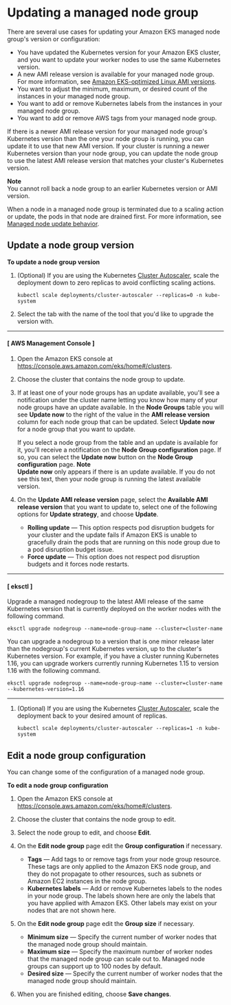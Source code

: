 # Updating a managed node group<a name="update-managed-node-group"></a>

There are several use cases for updating your Amazon EKS managed node group's version or configuration:
+ You have updated the Kubernetes version for your Amazon EKS cluster, and you want to update your worker nodes to use the same Kubernetes version\.
+ A new AMI release version is available for your managed node group\. For more information, see [Amazon EKS\-optimized Linux AMI versions](eks-linux-ami-versions.md)\.
+ You want to adjust the minimum, maximum, or desired count of the instances in your managed node group\.
+ You want to add or remove Kubernetes labels from the instances in your managed node group\.
+ You want to add or remove AWS tags from your managed node group\.

If there is a newer AMI release version for your managed node group's Kubernetes version than the one your node group is running, you can update it to use that new AMI version\. If your cluster is running a newer Kubernetes version than your node group, you can update the node group to use the latest AMI release version that matches your cluster's Kubernetes version\.

**Note**  
You cannot roll back a node group to an earlier Kubernetes version or AMI version\.

When a node in a managed node group is terminated due to a scaling action or update, the pods in that node are drained first\. For more information, see [Managed node update behavior](managed-node-update-behavior.md)\.

## Update a node group version<a name="mng-update"></a>

**To update a node group version**

1. \(Optional\) If you are using the Kubernetes [Cluster Autoscaler](https://github.com/kubernetes/autoscaler/tree/master/cluster-autoscaler), scale the deployment down to zero replicas to avoid conflicting scaling actions\.

   ```
   kubectl scale deployments/cluster-autoscaler --replicas=0 -n kube-system
   ```

1. Select the tab with the name of the tool that you'd like to upgrade the version with\.

------
#### [ AWS Management Console ]

   1. Open the Amazon EKS console at [https://console\.aws\.amazon\.com/eks/home\#/clusters](https://console.aws.amazon.com/eks/home#/clusters)\.

   1. Choose the cluster that contains the node group to update\.

   1. If at least one of your node groups has an update available, you'll see a notification under the cluster name letting you know how many of your node groups have an update available\. In the **Node Groups** table you will see **Update now** to the right of the value in the **AMI release version** column for each node group that can be updated\. Select **Update now** for a node group that you want to update\.

      If you select a node group from the table and an update is available for it, you'll receive a notification on the **Node Group configuration** page\. If so, you can select the **Update now** button on the **Node Group configuration** page\.
**Note**  
**Update now** only appears if there is an update available\. If you do not see this text, then your node group is running the latest available version\.

   1. On the **Update AMI release version** page, select the **Available AMI release version** that you want to update to, select one of the following options for **Update strategy**, and choose **Update**\.
      + **Rolling update** — This option respects pod disruption budgets for your cluster and the update fails if Amazon EKS is unable to gracefully drain the pods that are running on this node group due to a pod disruption budget issue\.
      + **Force update** — This option does not respect pod disruption budgets and it forces node restarts\.

------
#### [ eksctl ]

   Upgrade a managed nodegroup to the latest AMI release of the same Kubernetes version that is currently deployed on the worker nodes with the following command\.

   ```
   eksctl upgrade nodegroup --name=node-group-name --cluster=cluster-name
   ```

   You can upgrade a nodegroup to a version that is one minor release later than the nodegroup's current Kubernetes version, up to the cluster's Kubernetes version\. For example, if you have a cluster running Kubernetes 1\.16, you can upgrade workers currently running Kubernetes 1\.15 to version 1\.16 with the following command\.

   ```
   eksctl upgrade nodegroup --name=node-group-name --cluster=cluster-name --kubernetes-version=1.16
   ```

------

1. \(Optional\) If you are using the Kubernetes [Cluster Autoscaler](https://github.com/kubernetes/autoscaler/tree/master/cluster-autoscaler), scale the deployment back to your desired amount of replicas\.

   ```
   kubectl scale deployments/cluster-autoscaler --replicas=1 -n kube-system
   ```

## Edit a node group configuration<a name="mng-edit"></a>

You can change some of the configuration of a managed node group\.

**To edit a node group configuration**

1. Open the Amazon EKS console at [https://console\.aws\.amazon\.com/eks/home\#/clusters](https://console.aws.amazon.com/eks/home#/clusters)\.

1. Choose the cluster that contains the node group to edit\.

1. Select the node group to edit, and choose **Edit**\.

1. On the **Edit node group** page edit the **Group configuration** if necessary\.
   + **Tags** — Add tags to or remove tags from your node group resource\. These tags are only applied to the Amazon EKS node group, and they do not propagate to other resources, such as subnets or Amazon EC2 instances in the node group\.
   + **Kubernetes labels** — Add or remove Kubernetes labels to the nodes in your node group\. The labels shown here are only the labels that you have applied with Amazon EKS\. Other labels may exist on your nodes that are not shown here\.

1. On the **Edit node group** page edit the **Group size** if necessary\.
   + **Minimum size** — Specify the current number of worker nodes that the managed node group should maintain\.
   + **Maximum size** — Specify the maximum number of worker nodes that the managed node group can scale out to\. Managed node groups can support up to 100 nodes by default\.
   + **Desired size** — Specify the current number of worker nodes that the managed node group should maintain\.

1. When you are finished editing, choose **Save changes**\.
